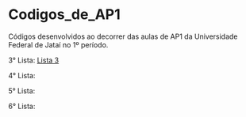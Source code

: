 # Codigos_de_AP1
Códigos desenvolvidos ao decorrer das aulas de AP1 da Universidade Federal de Jataí no 1º período.

3° Lista: [Lista 3](https://github.com/niicfsz/Codigos_de_AP1/tree/main/Lista%203)

4° Lista:

5° Lista:

6° Lista:
